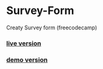 # Survey-Form
Creatу Survey form (freecodecamp)
### [live version](https://laguna1.github.io/Survey-Form/)
### [demo version](raw.githack.com/Laguna1/Survey-Form/tree/developer)